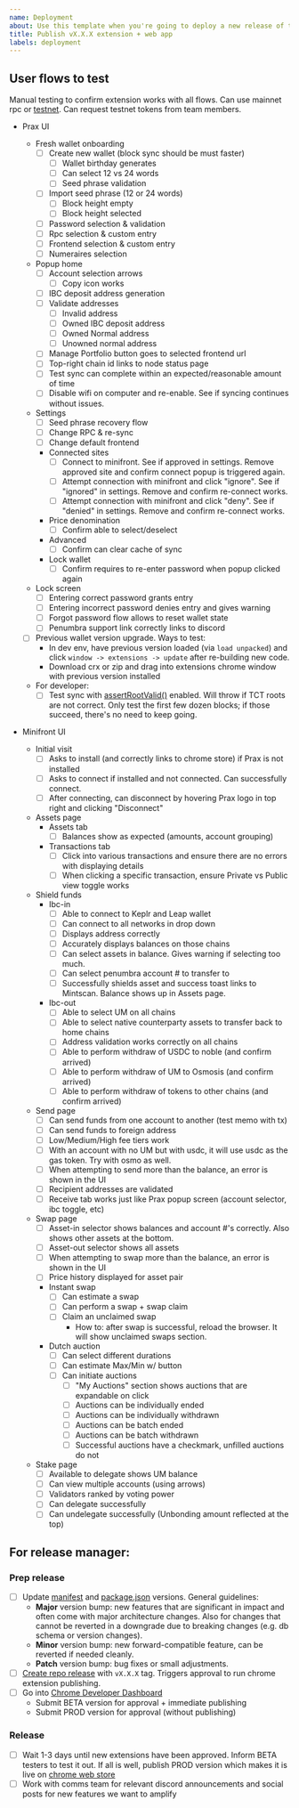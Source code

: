 ```yaml
---
name: Deployment
about: Use this template when you're going to deploy a new release of the extension and web app.
title: Publish vX.X.X extension + web app
labels: deployment
---
```


## User flows to test

Manual testing to confirm extension works with all flows. Can use mainnet rpc or [testnet](https://testnet.plinfra.net/). Can request testnet tokens from team members.

- Prax UI

  - Fresh wallet onboarding
    - [ ] Create new wallet (block sync should be must faster)
      - [ ] Wallet birthday generates
      - [ ] Can select 12 vs 24 words
      - [ ] Seed phrase validation
    - [ ] Import seed phrase (12 or 24 words)
      - [ ] Block height empty
      - [ ] Block height selected
    - [ ] Password selection & validation
    - [ ] Rpc selection & custom entry
    - [ ] Frontend selection & custom entry
    - [ ] Numeraires selection
  - Popup home
    - [ ] Account selection arrows
      - [ ] Copy icon works
    - [ ] IBC deposit address generation
    - [ ] Validate addresses
      - [ ] Invalid address
      - [ ] Owned IBC deposit address
      - [ ] Owned Normal address
      - [ ] Unowned normal address
    - [ ] Manage Portfolio button goes to selected frontend url
    - [ ] Top-right chain id links to node status page
    - [ ] Test sync can complete within an expected/reasonable amount of time
    - [ ] Disable wifi on computer and re-enable. See if syncing continues without issues.
  - Settings
    - [ ] Seed phrase recovery flow
    - [ ] Change RPC & re-sync
    - [ ] Change default frontend
    - Connected sites
      - [ ] Connect to minifront. See if approved in settings. Remove approved site and confirm connect popup is triggered again.
      - [ ] Attempt connection with minifront and click "ignore". See if "ignored" in settings. Remove and confirm re-connect works.
      - [ ] Attempt connection with minifront and click "deny". See if "denied" in settings. Remove and confirm re-connect works.
    - Price denomination
      - [ ] Confirm able to select/deselect
    - Advanced
      - [ ] Confirm can clear cache of sync
    - Lock wallet
      - [ ] Confirm requires to re-enter password when popup clicked again
  - Lock screen
    - [ ] Entering correct password grants entry
    - [ ] Entering incorrect password denies entry and gives warning
    - [ ] Forgot password flow allows to reset wallet state
    - [ ] Penumbra support link correctly links to discord
  - [ ] Previous wallet version upgrade. Ways to test:
    - In dev env, have previous version loaded (via `load unpacked`) and click `window -> extensions -> update` after re-building new code.
    - Download crx or zip and drag into extensions chrome window with previous version installed
  - For developer:
    - [ ] Test sync with [assertRootValid()](https://github.com/prax-wallet/web/blob/main/docs/debugging.md) enabled. Will throw if TCT roots are not correct. Only test the first few dozen blocks; if those succeed, there's no need to keep going.

- Minifront UI
  - Initial visit
    - [ ] Asks to install (and correctly links to chrome store) if Prax is not installed
    - [ ] Asks to connect if installed and not connected. Can successfully connect.
    - [ ] After connecting, can disconnect by hovering Prax logo in top right and clicking "Disconnect"
  - Assets page
    - Assets tab
      - [ ] Balances show as expected (amounts, account grouping)
    - Transactions tab
      - [ ] Click into various transactions and ensure there are no errors with displaying details
      - [ ] When clicking a specific transaction, ensure Private vs Public view toggle works
  - Shield funds
    - Ibc-in
      - [ ] Able to connect to Keplr and Leap wallet
      - [ ] Can connect to all networks in drop down
      - [ ] Displays address correctly
      - [ ] Accurately displays balances on those chains
      - [ ] Can select assets in balance. Gives warning if selecting too much.
      - [ ] Can select penumbra account # to transfer to
      - [ ] Successfully shields asset and success toast links to Mintscan. Balance shows up in Assets page.
    - Ibc-out
      - [ ] Able to select UM on all chains
      - [ ] Able to select native counterparty assets to transfer back to home chains
      - [ ] Address validation works correctly on all chains
      - [ ] Able to perform withdraw of USDC to noble (and confirm arrived)
      - [ ] Able to perform withdraw of UM to Osmosis (and confirm arrived)
      - [ ] Able to perform withdraw of tokens to other chains (and confirm arrived)
  - Send page
    - [ ] Can send funds from one account to another (test memo with tx)
    - [ ] Can send funds to foreign address
    - [ ] Low/Medium/High fee tiers work
    - [ ] With an account with no UM but with usdc, it will use usdc as the gas token. Try with osmo as well.
    - [ ] When attempting to send more than the balance, an error is shown in the UI
    - [ ] Recipient addresses are validated
    - [ ] Receive tab works just like Prax popup screen (account selector, ibc toggle, etc)
  - Swap page
    - [ ] Asset-in selector shows balances and account #'s correctly. Also shows other assets at the bottom.
    - [ ] Asset-out selector shows all assets
    - [ ] When attempting to swap more than the balance, an error is shown in the UI
    - [ ] Price history displayed for asset pair
    - Instant swap
      - [ ] Can estimate a swap
      - [ ] Can perform a swap + swap claim
      - [ ] Claim an unclaimed swap
        - How to: after swap is successful, reload the browser. It will show unclaimed swaps section.
    - Dutch auction
      - [ ] Can select different durations
      - [ ] Can estimate Max/Min w/ button
      - [ ] Can initiate auctions
        - [ ] "My Auctions" section shows auctions that are expandable on click
        - [ ] Auctions can be individually ended
        - [ ] Auctions can be individually withdrawn
        - [ ] Auctions can be batch ended
        - [ ] Auctions can be batch withdrawn
        - [ ] Successful auctions have a checkmark, unfilled auctions do not
  - Stake page
    - [ ] Available to delegate shows UM balance
    - [ ] Can view multiple accounts (using arrows)
    - [ ] Validators ranked by voting power
    - [ ] Can delegate successfully
    - [ ] Can undelegate successfully (Unbonding amount reflected at the top)

## For release manager:

### Prep release

- [ ] Update [manifest](https://github.com/prax-wallet/web/blob/main/apps/extension/public/manifest.json#L4) and [package.json](https://github.com/prax-wallet/web/blob/main/apps/extension/package.json) versions. General guidelines:
  - **Major** version bump: new features that are significant in impact and often come with major architecture changes. Also for changes that cannot be reverted in a downgrade due to breaking changes (e.g. db schema or version changes).
  - **Minor** version bump: new forward-compatible feature, can be reverted if needed cleanly.
  - **Patch** version bump: bug fixes or small adjustments.
- [ ] [Create repo release](https://github.com/prax-wallet/web/releases/new) with `vX.X.X` tag. Triggers approval to run chrome extension publishing.
- [ ] Go into [Chrome Developer Dashboard](https://chrome.google.com/webstore/devconsole)
  - Submit BETA version for approval + immediate publishing
  - Submit PROD version for approval (without publishing)

### Release

- [ ] Wait 1-3 days until new extensions have been approved. Inform BETA testers to test it out. If all is well, publish PROD version which makes it is live on [chrome web store](https://chromewebstore.google.com/detail/penumbra-wallet/lkpmkhpnhknhmibgnmmhdhgdilepfghe)
- [ ] Work with comms team for relevant discord announcements and social posts for new features we want to amplify
